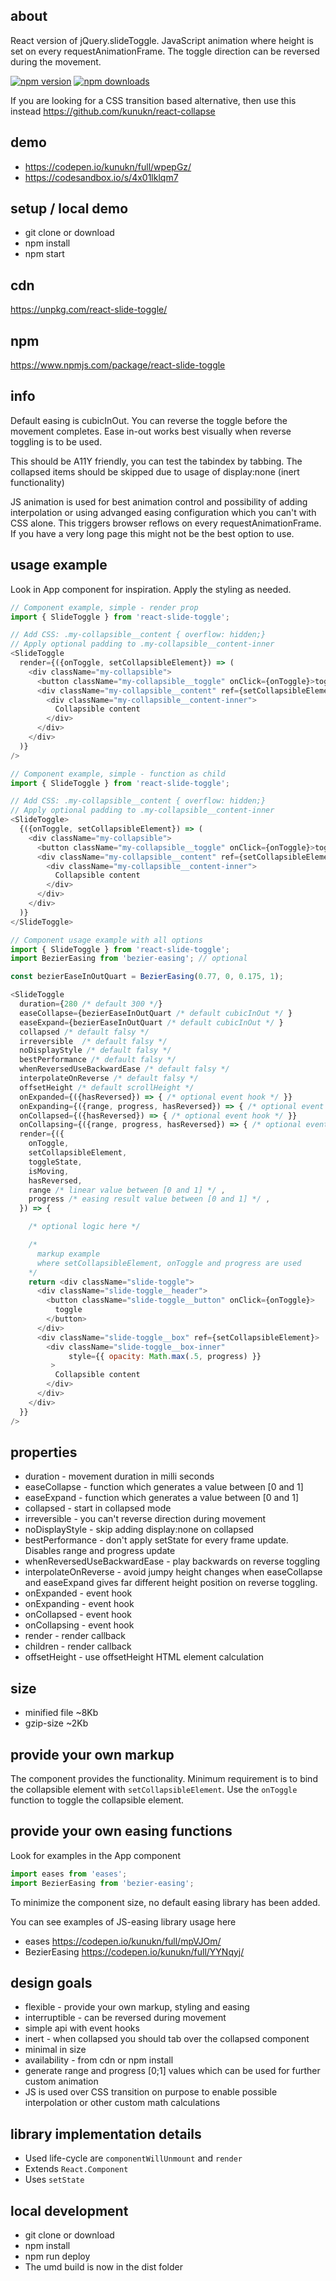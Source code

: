 ## about
React version of jQuery.slideToggle. JavaScript animation where height is set on every requestAnimationFrame.
The toggle direction can be reversed during the movement.

[![npm version](https://img.shields.io/npm/v/react-slide-toggle.svg?style=flat-square)](https://www.npmjs.com/package/react-slide-toggle)
[![npm downloads](https://img.shields.io/npm/dm/react-slide-toggle.svg?style=flat-square)](https://www.npmjs.com/package/react-slide-toggle)


If you are looking for a CSS transition based alternative, then use this instead
https://github.com/kunukn/react-collapse


## demo

* https://codepen.io/kunukn/full/wpepGz/
* https://codesandbox.io/s/4x01lklqm7

## setup / local demo

* git clone or download
* npm install
* npm start

## cdn

https://unpkg.com/react-slide-toggle/

## npm

https://www.npmjs.com/package/react-slide-toggle

## info

Default easing is cubicInOut. You can reverse the toggle before the movement completes. Ease in-out works best visually when reverse toggling is to be used.

This should be A11Y friendly, you can test the tabindex by tabbing. The collapsed items should be skipped due to usage of display:none (inert functionality)

JS animation is used for best animation control and possibility of adding interpolation or using advanged easing configuration which you can't with CSS alone. This triggers browser reflows on every requestAnimationFrame. If you have a very long page this might not be the best option to use.


## usage example

Look in App component for inspiration. Apply the styling as needed.


```js
// Component example, simple - render prop
import { SlideToggle } from 'react-slide-toggle';

// Add CSS: .my-collapsible__content { overflow: hidden;}
// Apply optional padding to .my-collapsible__content-inner
<SlideToggle
  render={({onToggle, setCollapsibleElement}) => (
    <div className="my-collapsible">
      <button className="my-collapsible__toggle" onClick={onToggle}>toggle</button>
      <div className="my-collapsible__content" ref={setCollapsibleElement}>
        <div className="my-collapsible__content-inner">
          Collapsible content
        </div>
      </div>
    </div>
  )}
/>
```

```js
// Component example, simple - function as child
import { SlideToggle } from 'react-slide-toggle';

// Add CSS: .my-collapsible__content { overflow: hidden;}
// Apply optional padding to .my-collapsible__content-inner
<SlideToggle>
  {({onToggle, setCollapsibleElement}) => (
    <div className="my-collapsible">
      <button className="my-collapsible__toggle" onClick={onToggle}>toggle</button>
      <div className="my-collapsible__content" ref={setCollapsibleElement}>
        <div className="my-collapsible__content-inner">
          Collapsible content
        </div>
      </div>
    </div>
  )}
</SlideToggle>
```

```js
// Component usage example with all options
import { SlideToggle } from 'react-slide-toggle';
import BezierEasing from 'bezier-easing'; // optional

const bezierEaseInOutQuart = BezierEasing(0.77, 0, 0.175, 1);

<SlideToggle
  duration={280 /* default 300 */}
  easeCollapse={bezierEaseInOutQuart /* default cubicInOut */ }
  easeExpand={bezierEaseInOutQuart /* default cubicInOut */ }
  collapsed /* default falsy */
  irreversible  /* default falsy */
  noDisplayStyle /* default falsy */
  bestPerformance /* default falsy */
  whenReversedUseBackwardEase /* default falsy */
  interpolateOnReverse /* default falsy */
  offsetHeight /* default scrollHeight */
  onExpanded={({hasReversed}) => { /* optional event hook */ }}
  onExpanding={({range, progress, hasReversed}) => { /* optional event hook */ }}
  onCollapsed={({hasReversed}) => { /* optional event hook */ }}
  onCollapsing={({range, progress, hasReversed}) => { /* optional event hook */ }}
  render={({
    onToggle,
    setCollapsibleElement,
    toggleState,
    isMoving,
    hasReversed,
    range /* linear value between [0 and 1] */ ,
    progress /* easing result value between [0 and 1] */ ,
  }) => {

    /* optional logic here */

    /*
      markup example
      where setCollapsibleElement, onToggle and progress are used
    */
    return <div className="slide-toggle">
      <div className="slide-toggle__header">
        <button className="slide-toggle__button" onClick={onToggle}>
          toggle
        </button>
      </div>
      <div className="slide-toggle__box" ref={setCollapsibleElement}>
        <div className="slide-toggle__box-inner"
             style={{ opacity: Math.max(.5, progress) }}
         >
          Collapsible content
        </div>
      </div>
    </div>
  }}
/>
```

## properties

* duration - movement duration in milli seconds
* easeCollapse - function which generates a value between [0 and 1]
* easeExpand - function which generates a value between [0 and 1]
* collapsed - start in collapsed mode
* irreversible - you can't reverse direction during movement
* noDisplayStyle - skip adding display:none on collapsed
* bestPerformance - don't apply setState for every frame update. Disables range and progress update
* whenReversedUseBackwardEase - play backwards on reverse toggling
* interpolateOnReverse - avoid jumpy height changes when easeCollapse and easeExpand gives far different height position on reverse toggling.
* onExpanded - event hook
* onExpanding - event hook
* onCollapsed - event hook
* onCollapsing - event hook
* render - render callback
* children - render callback
* offsetHeight - use offsetHeight HTML element calculation

## size

* minified file ~8Kb
* gzip-size ~2Kb


## provide your own markup

The component provides the functionality.
Minimum requirement is to bind the collapsible element with `setCollapsibleElement`.
Use the `onToggle` function to toggle the collapsible element.


## provide your own easing functions

Look for examples in the App component

```js
import eases from 'eases';
import BezierEasing from 'bezier-easing';
```

To minimize the component size, no default easing library has been added.

You can see examples of JS-easing library usage here

* eases        https://codepen.io/kunukn/full/mpVJOm/
* BezierEasing https://codepen.io/kunukn/full/YYNqyj/


## design goals

* flexible - provide your own markup, styling and easing
* interruptible - can be reversed during movement
* simple api with event hooks
* inert - when collapsed you should tab over the collapsed component
* minimal in size
* availability - from cdn or npm install
* generate range and progress [0;1] values which can be used for further custom animation
* JS is used over CSS transition on purpose to enable possible interpolation or other custom math calculations


## library implementation details

* Used life-cycle are `componentWillUnmount` and `render`
* Extends `React.Component`
* Uses `setState`

## local development

* git clone or download
* npm install
* npm run deploy
* The umd build is now in the dist folder

